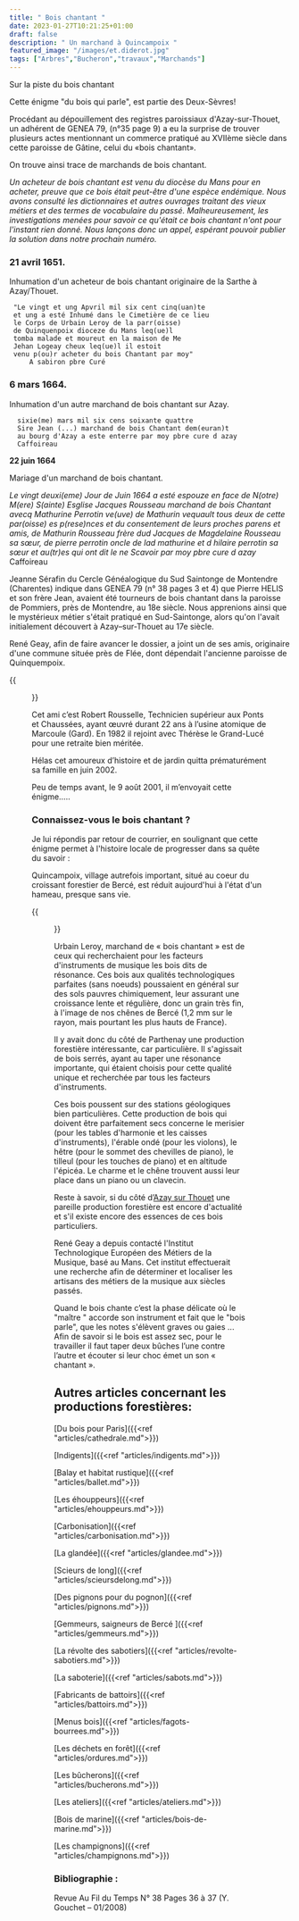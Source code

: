```yaml
---
title: " Bois chantant "
date: 2023-01-27T10:21:25+01:00
draft: false
description: " Un marchand à Quincampoix "
featured_image: "/images/et.diderot.jpg"
tags: ["Arbres","Bucheron","travaux","Marchands"]
---
```


Sur la piste du bois chantant

Cette énigme "du bois qui parle", 
est partie des Deux-Sèvres!

Procédant au dépouillement des registres paroissiaux d'Azay-sur-Thouet,
un adhérent de GENEA 79, (n°35 page 9) a eu la surprise de trouver
plusieurs actes mentionnant un commerce pratiqué au XVIIème siècle 
dans cette paroisse de Gâtine, celui du «bois chantant». 

On trouve ainsi trace de marchands de bois chantant.

*Un acheteur de bois chantant est venu du diocèse du Mans
 pour en acheter, preuve que ce bois était peut-être d'une 
 espèce endémique. Nous avons consulté les dictionnaires et 
 autres ouvrages traitant des vieux métiers et des termes 
 de vocabulaire du passé. 
 Malheureusement, les investigations menées pour savoir 
 ce qu'était ce bois chantant n'ont pour l'instant rien donné. 
 Nous lançons donc un appel, espérant pouvoir publier
 la solution dans notre prochain numéro.*


### 21 avril 1651. 
  
Inhumation d'un acheteur de bois chantant originaire de la Sarthe à Azay/Thouet.
  
     "Le vingt et ung Apvril mil six cent cinq(uan)te
     et ung a esté Inhumé dans le Cimetière de ce lieu 
     le Corps de Urbain Leroy de la parr(oisse) 
     de Quinquenpoix dioceze du Mans leq(ue)l 
     tomba malade et moureut en la maison de Me 
     Jehan Logeay cheux leq(ue)l il estoit 
     venu p(ou)r acheter du bois Chantant par moy"
         A sabiron pbre Curé
  
### 6 mars 1664.
  
Inhumation d'un autre marchand de bois chantant sur Azay.
  
      sixie(me) mars mil six cens soixante quattre 
      Sire Jean (...) marchand de bois Chantant dem(euran)t 
      au bourg d'Azay a este enterre par moy pbre cure d azay
      Caffoireau
  
**22 juin 1664**
  
Mariage d'un marchand de bois chantant.

*Le vingt deuxi(eme) Jour de Juin 1664 a esté espouze
en face de N(otre) M(ere) S(ainte) Esglise Jacques
Rousseau marchand de bois Chantant avecq Mathurine 
Perrotin ve(uve) de Mathurin vequault tous deux de 
cette par(oisse) es p(rese)nces et du consentement 
de leurs proches parens et amis, de Mathurin Rousseau
frère dud Jacques de Magdelaine Rousseau sa sœur, 
de pierre perrotin oncle de lad mathurine et d hilaire
perrotin sa sœur et au(tr)es qui ont dit le ne Scavoir
par moy pbre cure d azay*
Caffoireau

Jeanne Sérafin du Cercle Généalogique du Sud Saintonge de Montendre (Charentes)
  indique dans GENEA 79 (n° 38 pages 3 et 4) que Pierre HELIS et son frère Jean,
  avaient été tourneurs de bois chantant dans la paroisse de Pommiers, près 
  de Montendre, au 18e siècle.
Nous apprenions ainsi que le mystérieux métier 
  s'était pratiqué en Sud-Saintonge, alors qu'on l'avait initialement découvert
  à Azay–sur-Thouet au 17e siècle.

René Geay, afin de faire avancer le dossier, a joint un de ses amis, 
  originaire d'une commune située près de Flée, dont dépendait 
  l'ancienne paroisse de Quinquempoix.
 

{{<figure src="/images/articles/robertrousselle.jpg"  title="Robert Rousselle">}}


Cet ami c’est Robert Rousselle, Technicien supérieur aux Ponts et Chaussées,
  ayant œuvré durant 22 ans à l’usine atomique de Marcoule (Gard).
  En 1982 il rejoint avec Thérèse le Grand-Lucé pour une retraite bien méritée. 
 
Hélas cet amoureux d’histoire et de jardin quitta prématurément 
  sa famille en juin 2002. 
  
Peu de temps avant, le 9 août 2001, il m’envoyait cette énigme…..

### Connaissez-vous le bois chantant ?

Je lui répondis par retour de courrier, en soulignant que cette
  énigme permet à l'histoire locale de progresser dans sa quête du savoir : 
  
Quincampoix, village autrefois important, situé au coeur du croissant 
  forestier de Bercé, est réduit aujourd'hui à l'état d'un hameau,
  presque sans vie. 


{{<figure src="/images/articles/plancassini18.jpg"  title="Le hameau de Quincampoix ">}}


Urbain Leroy, marchand de « bois chantant » est de ceux qui recherchaient
  pour les facteurs d'instruments de musique les bois dits de résonance.
  Ces bois aux qualités technologiques parfaites (sans noeuds) poussaient
  en général sur des sols pauvres chimiquement, leur assurant une croissance
  lente et régulière, donc un grain très fin, à l'image de nos chênes de Bercé
  (1,2 mm sur le rayon, mais pourtant les plus hauts de France). 
  
Il y avait donc du côté de Parthenay une production forestière intéressante,
  car particulière. Il s'agissait de bois serrés, ayant au taper une résonance
  importante, qui étaient choisis pour cette qualité unique et recherchée par 
  tous les  facteurs  d'instruments.  
 
Ces  bois  poussent  sur  des  stations 
  géologiques  bien particulières. Cette production de bois qui doivent être 
  parfaitement secs concerne le merisier (pour les tables d'harmonie et les 
  caisses d'instruments), l'érable ondé (pour les violons), le hêtre 
  (pour le sommet des chevilles de piano), le tilleul (pour les touches de piano) 
  et en altitude l'épicéa. Le charme et le chêne trouvent aussi leur place
  dans un piano ou un clavecin.
  
Reste à savoir, si du côté d’[Azay sur Thouet](/articles/pdf/azaysurthouet2019-2020.pdf) une pareille
  production forestière est encore d'actualité et s'il existe encore des essences de ces bois particuliers.
  
 René Geay a depuis contacté l'Institut Technologique Européen des Métiers de la Musique, basé au Mans.
  Cet institut effectuerait une recherche afin de déterminer et localiser les artisans des métiers 
  de la musique aux siècles passés. 
  
Quand le bois chante c’est la phase délicate où le "maître " accorde son instrument et 
  fait que le "bois parle", que les notes s'élèvent graves ou gaies ... 
  Afin de savoir si le bois est assez sec, pour le travailler il faut taper deux 
  bûches l’une contre l’autre et écouter si leur choc émet un son « chantant ». 

## Autres articles concernant les productions forestières: ## 

[Du bois pour Paris]({{<ref "articles/cathedrale.md">}})

[Indigents]({{<ref "articles/indigents.md">}})

[Balay et habitat rustique]({{<ref "articles/ballet.md">}})

[Les éhouppeurs]({{<ref "articles/ehouppeurs.md">}})

[Carbonisation]({{<ref "articles/carbonisation.md">}})

[La glandée]({{<ref "articles/glandee.md">}})

[Scieurs de long]({{<ref "articles/scieursdelong.md">}})

[Des pignons pour du pognon]({{<ref "articles/pignons.md">}})

[Gemmeurs, saigneurs de Bercé ]({{<ref "articles/gemmeurs.md">}})

[La révolte des sabotiers]({{<ref "articles/revolte-sabotiers.md">}})

[La saboterie]({{<ref "articles/sabots.md">}})

[Fabricants de battoirs]({{<ref "articles/battoirs.md">}})

[Menus bois]({{<ref "articles/fagots-bourrees.md">}})

[Les déchets en forêt]({{<ref "articles/ordures.md">}})

[Les bûcherons]({{<ref "articles/bucherons.md">}})

[Les ateliers]({{<ref "articles/ateliers.md">}})

[Bois de marine]({{<ref "articles/bois-de-marine.md">}})

[Les champignons]({{<ref "articles/champignons.md">}})




### Bibliographie :
 
Revue Au Fil du Temps N° 38 Pages 36 à 37 (Y. Gouchet – 01/2008)
